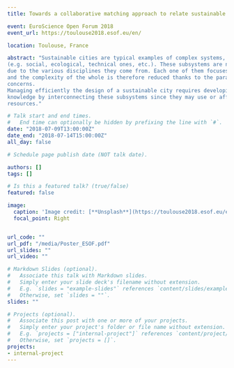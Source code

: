 ```yaml
---
title: Towards a collaborative matching approach to relate sustainable cities design models

event: EuroScience Open Forum 2018
event_url: https://toulouse2018.esof.eu/en/

location: Toulouse, France

abstract: "Sustainable cities are typical examples of complex systems, they involve several subsystems
(e.g. social, ecological, technical ones, etc.). These subsystems are naturally heterogeneous
due to the various disciplines they come from. Each one of them focuses on a given concern
and the complexity of the whole is therefore reduced thanks to the paradigm of separation of
concerns.
Managing efficiently the design of a sustainable city requires developing a collaborative
knowledge by interconnecting these subsystems since they may use or affect the same
resources."

# Talk start and end times.
#   End time can optionally be hidden by prefixing the line with `#`.
date: "2018-07-09T13:00:00Z"
date_end: "2018-07-14T15:00:00Z"
all_day: false

# Schedule page publish date (NOT talk date).

authors: []
tags: []

# Is this a featured talk? (true/false)
featured: false

image:
  caption: 'Image credit: [**Unsplash**](https://toulouse2018.esof.eu/en/programme.html)'
  focal_point: Right


url_code: ""
url_pdf: "/media/Poster_ESOF.pdf"
url_slides: ""
url_video: ""

# Markdown Slides (optional).
#   Associate this talk with Markdown slides.
#   Simply enter your slide deck's filename without extension.
#   E.g. `slides = "example-slides"` references `content/slides/example-slides.md`.
#   Otherwise, set `slides = ""`.
slides: ""

# Projects (optional).
#   Associate this post with one or more of your projects.
#   Simply enter your project's folder or file name without extension.
#   E.g. `projects = ["internal-project"]` references `content/project/deep-learning/index.md`.
#   Otherwise, set `projects = []`.
projects:
- internal-project
---
```

